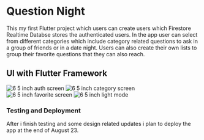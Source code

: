 # Question Night

This my first Flutter project which users can create users which Firestore Realtime Databse stores the authenticated users. In the app user can select from different categories which include category related questions to ask in a group of friends or in a date night. Users can also create their own lists to group their favorite questions that they can also reach.

## UI with Flutter Framework
![6 5 inch auth screen](https://github.com/yosoybunal/Bonderful-iOS-Repo/assets/139717061/e28e88ed-5b3b-458b-8a66-f7c2382aa03b)
![6 5 inch category screen](https://github.com/yosoybunal/Bonderful-iOS-Repo/assets/139717061/665fcdaf-dc15-4d7a-b451-2685c5c99e55)
![6 5 inch favorite screen](https://github.com/yosoybunal/Bonderful-iOS-Repo/assets/139717061/bd7af909-c96f-4f0b-8448-f43db5cf1bba)
![6 5 inch light mode](https://github.com/yosoybunal/Bonderful-iOS-Repo/assets/139717061/18e00f02-3a90-4fde-ad85-6a8d845ed247)


### Testing and Deployment
After i finish testing and some design related updates i plan to deploy the app at the end of August 23.
